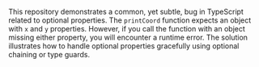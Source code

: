 This repository demonstrates a common, yet subtle, bug in TypeScript related to optional properties. The `printCoord` function expects an object with `x` and `y` properties. However, if you call the function with an object missing either property, you will encounter a runtime error. The solution illustrates how to handle optional properties gracefully using optional chaining or type guards.